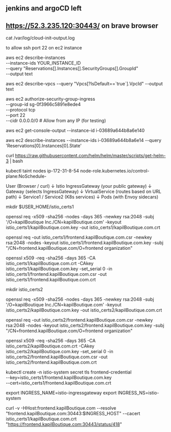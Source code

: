 ## jenkins and argoCD left
## https://52.3.235.120:30443/     on brave browser

cat /var/log/cloud-init-output.log

to allow ssh port 22 on ec2 instance

aws ec2 describe-instances \
  --instance-ids YOUR_INSTANCE_ID \
  --query "Reservations[].Instances[].SecurityGroups[].GroupId" \
  --output text

aws ec2 describe-vpcs --query "Vpcs[?IsDefault==\`true\`].VpcId" --output text



aws ec2 authorize-security-group-ingress \
    --group-id sg-0f3966c5891e8ede4 \
    --protocol tcp \
    --port 22 \
    --cidr 0.0.0.0/0  # Allow from any IP (for testing)


aws ec2 get-console-output --instance-id i-03689a644b8a6e140


aws ec2 describe-instances --instance-ids i-03689a644b8a6e14  --query 'Reservations[0].Instances[0].State'






curl https://raw.githubusercontent.com/helm/helm/master/scripts/get-helm-3 | bash


kubectl taint nodes ip-172-31-8-54 node-role.kubernetes.io/control-plane:NoSchedule-


User (Browser / curl)
       ↓
   Istio IngressGateway (your public gateway)
       ↓
     Gateway (selects IngressGateway)
       ↓
   VirtualService (routes based on URL path)
       ↓
  Service1 / Service2 (K8s services)
       ↓
   Pods (with Envoy sidecars)


mkdir $USER_HOME/istio_certs1

openssl req -x509 -sha256 -nodes -days 365 -newkey rsa:2048 -subj '/O=kapilBoutique Inc./CN=kapilBoutique.com' -keyout istio_certs1/kapilBoutique.com.key -out istio_certs1/kapilBoutique.com.crt

openssl req -out istio_certs1/frontend.kapilBoutique.com.csr -newkey rsa:2048 -nodes -keyout istio_certs1/frontend.kapilBoutique.com.key -subj "/CN=frontend.kapilBoutique.com/O=frontend organization"

openssl x509 -req -sha256 -days 365 -CA istio_certs1/kapilBoutique.com.crt -CAkey istio_certs1/kapilBoutique.com.key -set_serial 0 -in istio_certs1/frontend.kapilBoutique.com.csr -out istio_certs1/frontend.kapilBoutique.com.crt

mkdir istio_certs2

openssl req -x509 -sha256 -nodes -days 365 -newkey rsa:2048 -subj '/O=kapilBoutique Inc./CN=kapilBoutique.com' -keyout istio_certs2/kapilBoutique.com.key -out istio_certs2/kapilBoutique.com.crt

openssl req -out istio_certs2/frontend.kapilBoutique.com.csr -newkey rsa:2048 -nodes -keyout istio_certs2/frontend.kapilBoutique.com.key -subj "/CN=frontend.kapilBoutique.com/O=frontend organization"

openssl x509 -req -sha256 -days 365 -CA istio_certs2/kapilBoutique.com.crt -CAkey istio_certs2/kapilBoutique.com.key -set_serial 0 -in istio_certs2/frontend.kapilBoutique.com.csr -out istio_certs2/frontend.kapilBoutique.com.crt





kubectl create -n istio-system secret tls frontend-credential \
  --key=istio_certs1/frontend.kapilBoutique.com.key \
  --cert=istio_certs1/frontend.kapilBoutique.com.crt


export INGRESS_NAME=istio-ingressgateway
export INGRESS_NS=istio-system

curl -v -HHost:frontend.kapilBoutique.com --resolve "frontend.kapilBoutique.com:30443:$INGRESS_HOST"   --cacert istio_certs1/kapilBoutique.com.crt "https://frontend.kapilBoutique.com:30443/status/418"